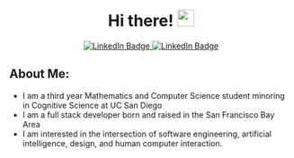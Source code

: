 <h1 align="center">Hi there! <img src="https://raw.githubusercontent.com/MartinHeinz/MartinHeinz/master/wave.gif" width="30px"></h1>
<div id="badges" align="center">
  <a href="https://linkedin.com/in/hsiaovictor">
    <img src="https://img.shields.io/badge/LinkedIn-blue?style=for-the-badge&logo=linkedin&logoColor=white" alt="LinkedIn Badge"/>
  </a>
  <a href="https://devpost.com/comnk">
    <img src="https://img.shields.io/badge/Devpost-34D399?style=for-the-badge&logo=devpost&logoColor=white" alt="LinkedIn Badge"/>
  </a>
</div>
<h2 align="left">About Me: </h2>

- I am a third year Mathematics and Computer Science student minoring in Cognitive Science at UC San Diego
- I am a full stack developer born and raised in the San Francisco Bay Area
- I am interested in the intersection of software engineering, artificial intelligence, design, and human computer interaction.

<!--
## Programming Languages and Technologies

## Work Experience

## Clubs

## Projects
-->
<!--
**comnk/comnk** is a ✨ _special_ ✨ repository because its `README.md` (this file) appears on your GitHub profile.

Here are some ideas to get you started:

- 🔭 I’m currently working on ...
- 🌱 I’m currently learning ...
- 👯 I’m looking to collaborate on ...
- 🤔 I’m looking for help with ...
- 💬 Ask me about ...
- 📫 How to reach me: ...
- 😄 Pronouns: ...
- ⚡ Fun fact: ...
-->
